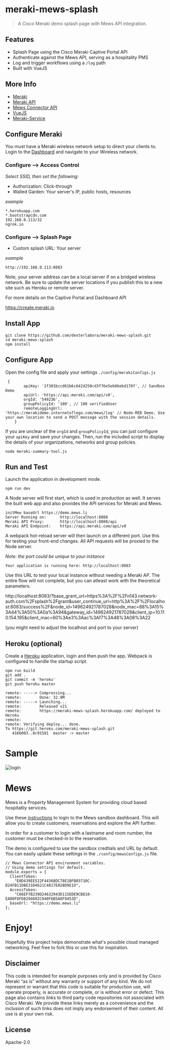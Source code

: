 # meraki-mews-splash

> A Cisco Meraki demo splash page with Mews API integration.

## Features

- Splash Page using the Cisco Meraki Captive Portal API
- Authenticate against the Mews API, serving as a hospitality PMS
- Log and trigger workflows using a `/log` path
- Built with VueJS

## More Info

- [Meraki](https://meraki.cisco.com/)
- [Meraki API](https://create.meraki.io/api-docs/)
- [Mews Connector API](https://mews-systems.gitbook.io/connector-api/)
- [VueJS](https://vuejs.org/)
- [Meraki-Service](https://dexterlabora.github.io/meraki-service/)

## Configure Meraki

You must have a Meraki wireless network setup to direct your clients to. Login to the [Dashboard](https://dashboard.meraki.com) and navigate to your Wireless network.

### Configure --> Access Control

_Select SSID, then set the following:_

- Authorization: Click-through
- Walled Garden: Your server's IP, public hosts, resources

_example_

```
*.herokuapp.com
*.bootstrapcdn.com
192.168.0.113/32
ngrok.io
```

### Configure --> Splash Page

- Custom splash URL: Your server

_example_

```
http://192.168.0.113:8083
```

Note, your server address can be a local server if on a bridged wireless network. Be sure to update the server locations if you publish this to a new site such as Heroku or remote server.

For more details on the Captive Portal and Dashboard API

https://create.meraki.io

## Install App

```
git clone https://github.com/dexterlabora/meraki-mews-splash.git
cd meraki-mews-splash
npm install
```

## Configure App

Open the config file and apply your settings
`./config/merakiConfigs.js`

```
 {
        apiKey: '2f301bccd61b6c642d250cd3f76e5eb66ebd170f', // Sandbox Demo
        apiUrl: 'https://api.meraki.com/api/v0',
        orgId: '549236',
        groupPolicyId: '100', // 100 verifiedUser
        remoteLoggingUrl: 'https://merakidemo.internetoflego.com/mews/log' // Node-RED Demo. Use your own location to send a POST message with the session details.
    }
```

If you are unclear of the `orgId` and `groupPolicyId`, you can just configure your `apiKey` and save your changes. Then, run the included script to display the details of your organizations, networks and group policies.

```
node meraki-summary-tool.js
```

## Run and Test

Launch the application in development mode.

```
npm run dev
```

A Node server will first start, which is used in production as well. It serves the built web app and also provides the API services for Meraki and Mews.

```
initMew baseUrl https://demo.mews.li
Server Running on:      http://localhost:8088
Meraki API Proxy:       http://localhost:8088/api
Meraki API Endpoint:    https://api.meraki.com/api/v0
```

A webpack hot-reload server will then launch on a different port. Use this for testing your front-end changes. All API requests will be proxied to the Node server.

_Note: the port could be unique to your instance_

```
Your application is running here: http://localhost:8083
```

Use this URL to test your local instance without needing a Meraki AP. The entire flow will not complete, but you can atleast work with the theoretical parameters.

http://localhost:8083/?base_grant_url=https%3A%2F%2Fn143.network-auth.com%2Fsplash%2Fgrant&user_continue_url=http%3A%2F%2Flocalhost:8083/success%2F&node_id=149624921787028&node_mac=88%3A15%3A44%3A50%3A0a%3A94&gateway_id=149624921787028&client_ip=10.110.154.195&client_mac=60%3Ae3%3Aac%3Af7%3A48%3A08%3A22

(you might need to adjust the localhost and port to your server)

## Heroku (optional)

Create a [Heroku](https://dashboard.heroku.com/) application, login and then push the app. Webpack is configured to handle the startup script.

```
npm run build
git add .
git commit -m 'heroku'
git push heroku master
```

```
remote: -----> Compressing...
remote:        Done: 32.9M
remote: -----> Launching...
remote:        Released v21
remote:        https://meraki-mews-splash.herokuapp.com/ deployed to Heroku
remote:
remote: Verifying deploy... done.
To https://git.heroku.com/meraki-mews-splash.git
   4166003..8c91581  master -> master
```

# Sample

![login](/screenshots/splash-mews-login.jpeg)

# Mews

Mews is a Property Management System for providing cloud based hospitatliy services.

Use these [instructions](https://mews-systems.gitbook.io/connector-api/guidelines) to login to the Mews sandbox dashboard. This will allow you to create customers, reservations and explore the API further.

In order for a customer to login with a lastname and room number, the customer must be checked-in to the reservation.

The demo is configured to use the sandbox credtials and URL by default. You can easily update these settings in the `./config/mewsConfigs.js` file.

```
// Mews Connector API environment variables.
// Using demo settings for default.
module.exports = {
  ClientToken:
    "E0D439EE522F44368DC78E1BFB03710C-D24FB11DBE31D4621C4817E028D9E1D",
  AccessToken:
    "C66EF7B239D24632943D115EDE9CB810-EA00F8FD8294692C940F6B5A8F9453D",
  baseUrl: "https://demo.mews.li"
};
```

# Enjoy!

Hopefully this project helps demonstrate what's possible cloud managed networking. Feel free to fork this or use this for inspiration.

## Disclaimer

This code is intended for example purposes only and is provided by Cisco Meraki “as is” without any warranty or support of any kind. We do not represent or warrant that this code is suitable for production use, will operate properly, is accurate or complete, or is without error or defect. This page also contains links to third party code repositories not associated with Cisco Meraki. We provide these links merely as a convenience and the inclusion of such links does not imply any endorsement of their content. All use is at your own risk.

## License

Apache-2.0
